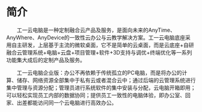 # 简介
&emsp;&emsp;工一云电脑是一种定制融合云产品及服务，是面向未来的AnyTime、AnyWhere、AnyDevice的一致性云办公与云教学解决方案。工一云电脑底座采用自主研发，上层基于主流的微软桌面，它不是简单的云桌面，而是云底座+自研融合云管理系统+电脑+云盘+项目管理+软件+3D支持与调优+终端优化等一系列功能集大成后的定制产品及服务。

&emsp;&emsp;工一云电脑企业版：办公不再依赖于传统孤立的PC电脑，而是将办公的计算、储存、网络资源全部集中于私有云或者混合云中；通过后端的云管理系统进行集中管理与资源分配；管理员进行系统软件的集中安装与分配，云电脑开箱即用；可以轻松实现员工内部的数据协同；提供员工一致性的电脑体验，即办公室、回家、出差都能访问同一个云电脑进行高效办公。

